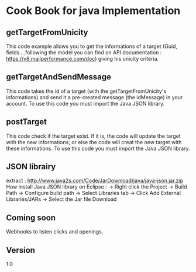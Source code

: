 Cook Book for java Implementation
==


getTargetFromUnicity
--

This code example allows you to get the informations of a target (Guid, fields....following the model you can find on API documentation : https://v8.mailperformance.com/doc) giving his unicity criteria.

getTargetAndSendMessage
--

This code takes the id of a target (with the getTargetFromUnicity's informations) and send it a pre-created message (the idMessage) in your account. 
To use this code you must import the Java JSON library.

postTarget
--

This code check if the target exist. If it is, the code will update the target with the new informations; or else the code will creat the new target with these informations. 
To use this code you must import the Java JSON library.

JSON librairy
--

extract : http://www.java2s.com/Code/JarDownload/java/java-json.jar.zip
How install Java JSON library on Eclipse : -> Right click the Project -> Build Path -> Configure build path -> Select Libraries tab -> Click Add External Libraries/JARs -> Select the Jar file Download

Coming soon
--
Webhooks to listen clicks and openings.


Version
--

1.0 